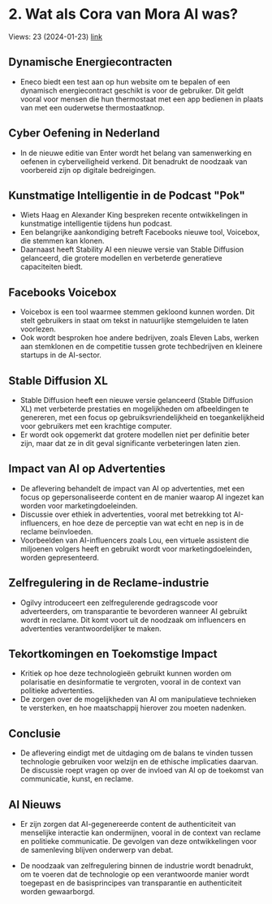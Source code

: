 # 2. Wat als Cora van Mora AI was?
Views: 23 (2024-01-23) [link](https://www.youtube.com/watch?v=tm2_PfvbbR4)


 ## Dynamische Energiecontracten
- Eneco biedt een test aan op hun website om te bepalen of een dynamisch energiecontract geschikt is voor de gebruiker. Dit geldt vooral voor mensen die hun thermostaat met een app bedienen in plaats van met een ouderwetse thermostaatknop.

## Cyber Oefening in Nederland
- In de nieuwe editie van Enter wordt het belang van samenwerking en oefenen in cyberveiligheid verkend. Dit benadrukt de noodzaak van voorbereid zijn op digitale bedreigingen.

## Kunstmatige Intelligentie in de Podcast "Pok"
- Wiets Haag en Alexander King bespreken recente ontwikkelingen in kunstmatige intelligentie tijdens hun podcast. 
- Een belangrijke aankondiging betreft Facebooks nieuwe tool, Voicebox, die stemmen kan klonen.
- Daarnaast heeft Stability AI een nieuwe versie van Stable Diffusion gelanceerd, die grotere modellen en verbeterde generatieve capaciteiten biedt.

## Facebooks Voicebox
- Voicebox is een tool waarmee stemmen gekloond kunnen worden. Dit stelt gebruikers in staat om tekst in natuurlijke stemgeluiden te laten voorlezen.
- Ook wordt besproken hoe andere bedrijven, zoals Eleven Labs, werken aan stemklonen en de competitie tussen grote techbedrijven en kleinere startups in de AI-sector.

## Stable Diffusion XL
- Stable Diffusion heeft een nieuwe versie gelanceerd (Stable Diffusion XL) met verbeterde prestaties en mogelijkheden om afbeeldingen te genereren, met een focus op gebruiksvriendelijkheid en toegankelijkheid voor gebruikers met een krachtige computer.
- Er wordt ook opgemerkt dat grotere modellen niet per definitie beter zijn, maar dat ze in dit geval significante verbeteringen laten zien.

## Impact van AI op Advertenties
- De aflevering behandelt de impact van AI op advertenties, met een focus op gepersonaliseerde content en de manier waarop AI ingezet kan worden voor marketingdoeleinden.
- Discussie over ethiek in advertenties, vooral met betrekking tot AI-influencers, en hoe deze de perceptie van wat echt en nep is in de reclame beïnvloeden.
- Voorbeelden van AI-influencers zoals Lou, een virtuele assistent die miljoenen volgers heeft en gebruikt wordt voor marketingdoeleinden, worden gepresenteerd.

## Zelfregulering in de Reclame-industrie
- Ogilvy introduceert een zelfregulerende gedragscode voor adverteerders, om transparantie te bevorderen wanneer AI gebruikt wordt in reclame. Dit komt voort uit de noodzaak om influencers en advertenties verantwoordelijker te maken.

## Tekortkomingen en Toekomstige Impact
- Kritiek op hoe deze technologieën gebruikt kunnen worden om polarisatie en desinformatie te vergroten, vooral in de context van politieke advertenties.
- De zorgen over de mogelijkheden van AI om manipulatieve technieken te versterken, en hoe maatschappij hierover zou moeten nadenken.

## Conclusie
- De aflevering eindigt met de uitdaging om de balans te vinden tussen technologie gebruiken voor welzijn en de ethische implicaties daarvan. De discussie roept vragen op over de invloed van AI op de toekomst van communicatie, kunst, en reclame. 

## AI Nieuws
- Er zijn zorgen dat AI-gegenereerde content de authenticiteit van menselijke interactie kan ondermijnen, vooral in de context van reclame en politieke communicatie. De gevolgen van deze ontwikkelingen voor de samenleving blijven onderwerp van debat. 

- De noodzaak van zelfregulering binnen de industrie wordt benadrukt, om te voeren dat de technologie op een verantwoorde manier wordt toegepast en de basisprincipes van transparantie en authenticiteit worden gewaarborgd.